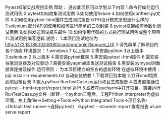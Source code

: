 Pytest框架实战项目实例
帮助：
    通过此项目可以学到以下内容
    1.命令行如何运行测试用例
    2.pytest如何收集测试用例
    3.如何使用fixture
    4.如何使用conftest.py文件
    5.如何使用pytest-html插件生成测试报告
    6.PO设计模式思想是什么样的
    7.selenium 部分API的使用和如何进行简单的二次封装
    8.pytest框架如何参数化测试用例
    9.如何发送测试报告邮件
    10.如何使用代码的方式执行测试用例或整个项目
    11.测试用例编写逻辑
说明：
    1.本项目测试地址为
    http://172.18.188.103:8080/csp/app/login?lang=en_US
    2.请先简单了解项目的各个功能
环境要求：
    1.windows 7 以上版本
    2.需安装python 3以上版本
    3.selenium 2 以上版本
    4.需安装pytest框架
    5.需安装pytest -html插件
    6.需安装谷歌浏览器及对应驱动
    7.需要安装yagmail库发送测试报告
    8.需安装pymysql对数据库连接及操作
运行项目：
    为本项目建立的空白的虚拟环境
    在虚拟环境中使用： pip install -r requirements.txt   自动安装依赖
    1.下载项目到本地
    2.打开cmd切换到项目根目录
    3.输入python RunTestCase.py运行项目生成报告
    4.或者直接通过pytest --html=report/report.html 运行
    5.或者在pycharm中打开项目，直接运行RunTestCase.py文件（新建一个python工程后，工程PYthon interpreter为虚拟环境，左上角file->Setting->Tools->Python Integrated Tools->项目名称->Default test runner->选择py.test）
    6.pytest --alluredir report
    查看报告 allure serve report

